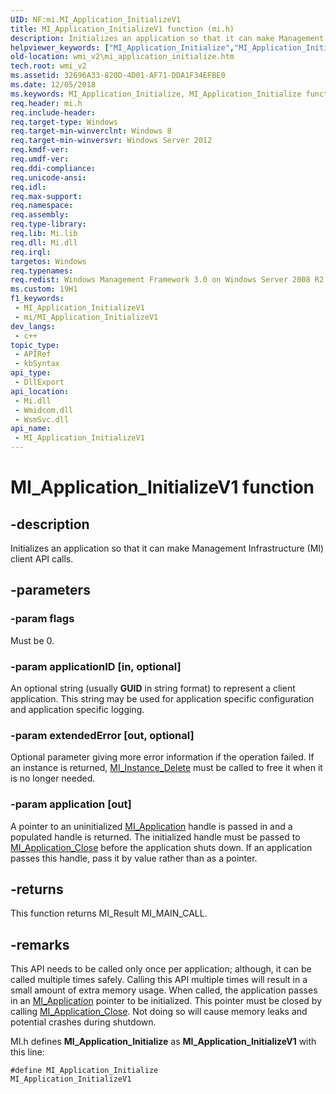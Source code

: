 ```yaml
---
UID: NF:mi.MI_Application_InitializeV1
title: MI_Application_InitializeV1 function (mi.h)
description: Initializes an application so that it can make Management Infrastructure (MI) client API calls.
helpviewer_keywords: ["MI_Application_Initialize","MI_Application_Initialize function [Windows Management Infrastructure (MI)]","MI_Application_InitializeV1","MI_Application_InitializeV1 function [Windows Management Infrastructure (MI)]","mi/MI_Application_Initialize","mi/MI_Application_InitializeV1","wmi_v2.mi_application_initialize"]
old-location: wmi_v2\mi_application_initialize.htm
tech.root: wmi_v2
ms.assetid: 32696A33-820D-4D01-AF71-DDA1F34EFBE0
ms.date: 12/05/2018
ms.keywords: MI_Application_Initialize, MI_Application_Initialize function [Windows Management Infrastructure (MI)], MI_Application_InitializeV1, MI_Application_InitializeV1 function [Windows Management Infrastructure (MI)], mi/MI_Application_Initialize, mi/MI_Application_InitializeV1, wmi_v2.mi_application_initialize
req.header: mi.h
req.include-header: 
req.target-type: Windows
req.target-min-winverclnt: Windows 8
req.target-min-winversvr: Windows Server 2012
req.kmdf-ver: 
req.umdf-ver: 
req.ddi-compliance: 
req.unicode-ansi: 
req.idl: 
req.max-support: 
req.namespace: 
req.assembly: 
req.type-library: 
req.lib: Mi.lib
req.dll: Mi.dll
req.irql: 
targetos: Windows
req.typenames: 
req.redist: Windows Management Framework 3.0 on Windows Server 2008 R2 with SP1,     Windows 7 with SP1, and Windows Server 2008 with SP2
ms.custom: 19H1
f1_keywords:
 - MI_Application_InitializeV1
 - mi/MI_Application_InitializeV1
dev_langs:
 - c++
topic_type:
 - APIRef
 - kbSyntax
api_type:
 - DllExport
api_location:
 - Mi.dll
 - Wmidcom.dll
 - WsmSvc.dll
api_name:
 - MI_Application_InitializeV1
---
```


# MI_Application_InitializeV1 function


## -description

Initializes an application so that it can make Management Infrastructure (MI) client API 
    calls.

## -parameters

### -param flags

Must be 0.

### -param applicationID [in, optional]

An optional string (usually <b>GUID</b> in string format) to represent a client 
    application. This string may be used for application specific configuration and application specific 
  logging.

### -param extendedError [out, optional]

Optional parameter giving more error information if the operation failed. If an instance is returned, 
      <a href="/previous-versions/windows/desktop/api/mi/nf-mi-mi_instance_delete">MI_Instance_Delete</a> must  be called to free it 
      when it is no longer needed.

### -param application [out]

A pointer to an uninitialized <a href="/windows/desktop/api/mi/ns-mi-mi_application">MI_Application</a> 
      handle is passed in and a populated handle is returned. The initialized handle must be passed to 
      <a href="/previous-versions/windows/desktop/api/mi/nf-mi-mi_application_close">MI_Application_Close</a> before the application 
  shuts down. If an application passes this handle, pass it by value rather than as a pointer.

## -returns

This function returns MI_Result MI_MAIN_CALL.

## -remarks

This API needs to be called only once per application; although, it can be called multiple times safely. 
    Calling this API multiple times will result in a small amount of extra memory usage.  When called, the application 
    passes in an <a href="/windows/desktop/api/mi/ns-mi-mi_application">MI_Application</a> pointer to be initialized. 
    This pointer must be closed by calling 
    <a href="/previous-versions/windows/desktop/api/mi/nf-mi-mi_application_close">MI_Application_Close</a>. Not doing so will cause 
    memory leaks and potential crashes during shutdown.

MI.h defines 
     <b>MI_Application_Initialize</b> as 
   <b>MI_Application_InitializeV1</b> with this 
     line:

<code>#define MI_Application_Initialize MI_Application_InitializeV1</code>

